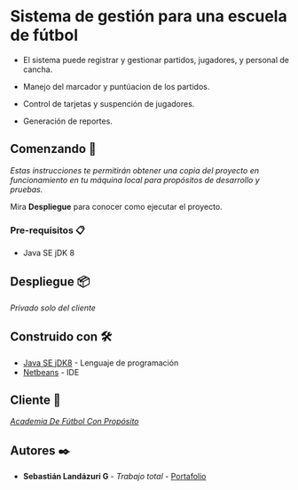 # Sistema de gestión para una escuela de fútbol

- El sistema puede registrar y gestionar partidos, jugadores, y personal de cancha.

- Manejo del marcador y puntúacion de los partidos.

- Control de tarjetas y suspención de jugadores.

- Generación de reportes.


## Comenzando 🚀

_Estas instrucciones te permitirán obtener una copia del proyecto en funcionamiento en tu máquina local para propósitos de desarrollo y pruebas._

Mira **Despliegue** para conocer como ejecutar el proyecto.


### Pre-requisitos 📋

- Java SE jDK 8

## Despliegue 📦

_Privado solo del cliente_

## Construido con 🛠️

* [Java SE jDK8](https://www.oracle.com/java/technologies/javase/javase-jdk8-downloads.html) - Lenguaje de programación
* [Netbeans](https://netbeans.apache.org/download/index.html) - IDE

## Cliente 🎁
_[Academia De Fútbol Con Propósito](https://www.facebook.com/academiadefutbolconproposito)_

## Autores ✒️

* **Sebastián Landázuri G** - *Trabajo total* - [Portafolio](https://sebas1197.github.io/Sebastian_LG/)

